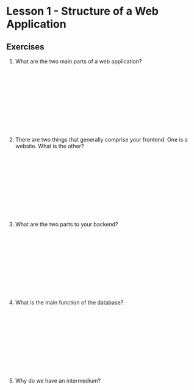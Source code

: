 # Lesson 1 - Structure of a Web Application
## Exercises
1. What are the two main parts of a web application?
<pre>










</pre>
2. There are two things that generally comprise your frontend. One is a website. What is the other?
<pre>










</pre>
3. What are the two parts to your backend?
<pre>










</pre>
4. What is the main function of the database?
<pre>










</pre>
5. Why do we have an intermedium?
<pre>










</pre>

